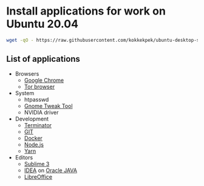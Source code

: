 # Install applications for work on Ubuntu 20.04
```sh
wget -qO - https://raw.githubusercontent.com/kokkekpek/ubuntu-desktop-setup/master/ubuntu-desktop-setup.sh | bash -
```

## List of applications
* Browsers
    * [Google Chrome](https://www.google.ru/intl/en/chrome)
    * [Tor browser](https://www.torproject.org/download)
* System
    * htpasswd
    * [Gnome Tweak Tool](https://wiki.gnome.org/Apps/Tweaks)
    * NVIDIA driver
* Development
    * [Terminator](https://github.com/gnome-terminator/terminator)
    * [GIT](https://git-scm.com)
    * [Docker](https://www.docker.com)
    * [Node.js](https://nodejs.org)
    * [Yarn](https://yarnpkg.com)
* Editors
    * [Sublime 3](https://www.sublimetext.com/3)
    * [IDEA](https://www.jetbrains.com) on [Oracle JAVA](https://www.oracle.com/java/technologies)
    * [LibreOffice](https://www.libreoffice.org)